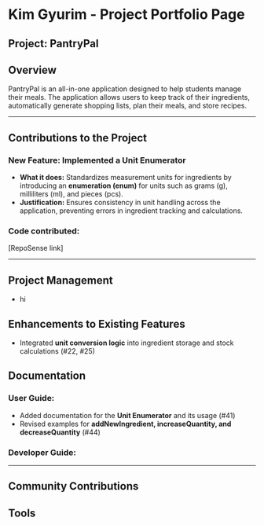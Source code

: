 # Kim Gyurim - Project Portfolio Page

## Project: PantryPal

## Overview
PantryPal is an all-in-one application designed to help students manage their meals. The application allows users to keep track of their ingredients, automatically generate shopping lists, plan their meals, and store recipes.

---

## Contributions to the Project

### New Feature: Implemented a Unit Enumerator
- **What it does:** Standardizes measurement units for ingredients by introducing an **enumeration (enum)** for units such as grams (g), milliliters (ml), and pieces (pcs).
- **Justification:** Ensures consistency in unit handling across the application, preventing errors in ingredient tracking and calculations.

### Code contributed:
[RepoSense link]

---

## Project Management
- hi

## Enhancements to Existing Features
- Integrated **unit conversion logic** into ingredient storage and stock calculations (#22, #25)


## Documentation
### User Guide:
- Added documentation for the **Unit Enumerator** and its usage (#41)
- Revised examples for **addNewIngredient, increaseQuantity, and decreaseQuantity** (#44)

### Developer Guide:

---

## Community Contributions

## Tools


